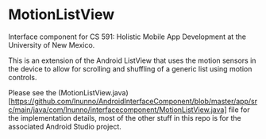 # MotionListView
Interface component for CS 591: Holistic Mobile App Development at the University of New Mexico.

This is an extension of the Android ListView that uses the motion sensors in the 
device to allow for scrolling and shuffling of a generic list using motion controls.

Please see the (MotionListView.java)[https://github.com/lnunno/AndroidInterfaceComponent/blob/master/app/src/main/java/com/lnunno/interfacecomponent/MotionListView.java] file for the implementation details, most of the other stuff in this repo is for 
the associated Android Studio project.
